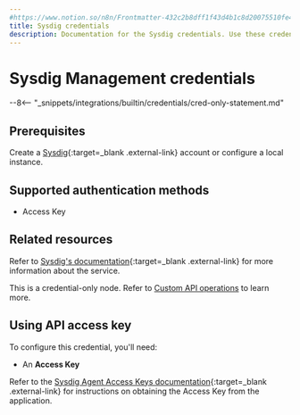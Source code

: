 ```yaml
---
#https://www.notion.so/n8n/Frontmatter-432c2b8dff1f43d4b1c8d20075510fe4
title: Sysdig credentials
description: Documentation for the Sysdig credentials. Use these credentials to authenticate Sysdig in n8n, a workflow automation platform.
---
```


# Sysdig Management credentials

--8<-- "_snippets/integrations/builtin/credentials/cred-only-statement.md"

## Prerequisites

Create a [Sysdig](https://sysdig.com){:target=_blank .external-link} account or configure a local instance.

## Supported authentication methods

- Access Key

## Related resources

Refer to [Sysdig's documentation](https://docs.sysdig.com/en/docs/developer-tools/sysdig-api/){:target=_blank .external-link} for more information about the service.

This is a credential-only node. Refer to [Custom API operations](/integrations/custom-operations/) to learn more.

## Using API access key

To configure this credential, you'll need:

- An **Access Key**

Refer to the [Sysdig Agent Access Keys documentation](https://docs.sysdig.com/en/docs/administration/agent_access_key/){:target=_blank .external-link} for instructions on obtaining the Access Key from the application.
